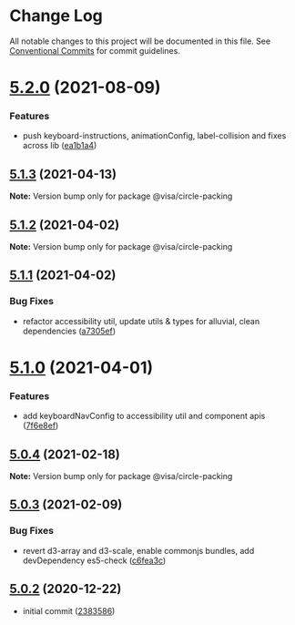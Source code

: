 # Change Log

All notable changes to this project will be documented in this file.
See [Conventional Commits](https://conventionalcommits.org) for commit guidelines.

# [5.2.0](https://github.com/visa/visa-chart-components/compare/@visa/circle-packing@5.1.3...@visa/circle-packing@5.2.0) (2021-08-09)


### Features

* push keyboard-instructions, animationConfig, label-collision and fixes across lib ([ea1b1a4](https://github.com/visa/visa-chart-components/commit/ea1b1a478b3ea9bcf07e76551a45a9adaaacdb47))





## [5.1.3](https://github.com/visa/visa-chart-components/compare/@visa/circle-packing@5.1.2...@visa/circle-packing@5.1.3) (2021-04-13)

**Note:** Version bump only for package @visa/circle-packing





## [5.1.2](https://github.com/visa/visa-chart-components/compare/@visa/circle-packing@5.1.1...@visa/circle-packing@5.1.2) (2021-04-02)

**Note:** Version bump only for package @visa/circle-packing





## [5.1.1](https://github.com/visa/visa-chart-components/compare/@visa/circle-packing@5.1.0...@visa/circle-packing@5.1.1) (2021-04-02)


### Bug Fixes

* refactor accessibility util, update utils & types for alluvial, clean dependencies ([a7305ef](https://github.com/visa/visa-chart-components/commit/a7305ef85f8e6b17d47bfb5bfcfc307626ea8bba))





# [5.1.0](https://github.com/visa/visa-chart-components/compare/@visa/circle-packing@5.0.3...@visa/circle-packing@5.1.0) (2021-04-01)


### Features

* add keyboardNavConfig to accessibility util and component  apis ([7f6e8ef](https://github.com/visa/visa-chart-components/commit/7f6e8efee3f3c5a865c44862a72bef498eee0289))





## [5.0.4](https://github.com/visa/visa-chart-components/compare/@visa/circle-packing@5.0.3...@visa/circle-packing@5.0.4) (2021-02-18)

**Note:** Version bump only for package @visa/circle-packing

## [5.0.3](https://github.com/visa/visa-chart-components/compare/@visa/circle-packing@5.0.2...@visa/circle-packing@5.0.3) (2021-02-09)

### Bug Fixes

- revert d3-array and d3-scale, enable commonjs bundles, add devDependency es5-check ([c6fea3c](https://github.com/visa/visa-chart-components/commit/c6fea3c601dfc4650b52996721ead03a1b363e2b))

## [5.0.2](https://github.com/visa/visa-chart-components/tree/%40visa/circle-packing%405.0.2) (2020-12-22)

- initial commit ([2383586](https://github.com/visa/visa-chart-components/commit/238358698bb59b8f20f424eeedc7235f51e02037))
